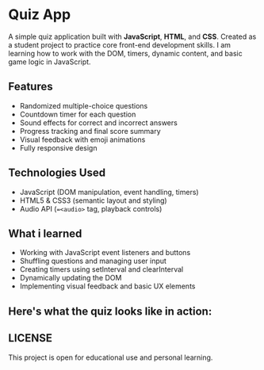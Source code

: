 # Quiz App

A simple quiz application built with **JavaScript**, **HTML**, and **CSS**. Created as a student project to practice core front-end development skills. I am learning how to work with the DOM, timers, dynamic content, and basic game logic in JavaScript.

## Features

* Randomized multiple-choice questions  
* Countdown timer for each question  
* Sound effects for correct and incorrect answers  
* Progress tracking and final score summary
* Visual feedback with emoji animations 
* Fully responsive design

## Technologies Used

* JavaScript (DOM manipulation, event handling, timers)
* HTML5 & CSS3 (semantic layout and styling)
* Audio API (`=<audio>` tag, playback controls)

## What i learned

* Working with JavaScript event listeners and buttons
* Shuffling questions and managing user input
* Creating timers using setInterval and clearInterval
* Dynamically updating the DOM
* Implementing visual feedback and basic UX elements

## Here's what the quiz looks like in action:



## LICENSE

This project is open for educational use and personal learning.
